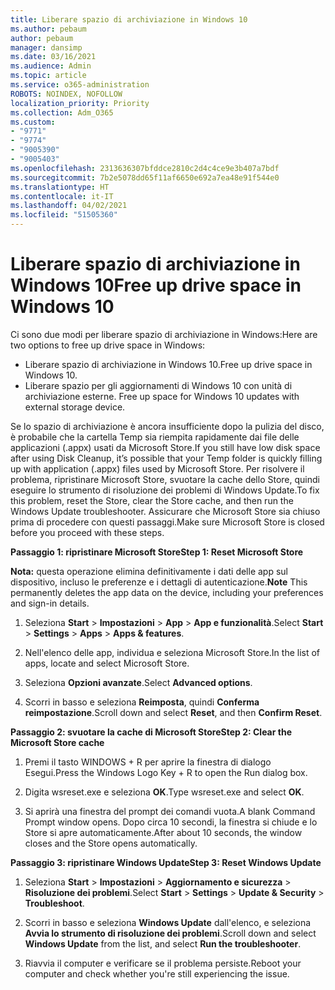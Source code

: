```yaml
---
title: Liberare spazio di archiviazione in Windows 10
ms.author: pebaum
author: pebaum
manager: dansimp
ms.date: 03/16/2021
ms.audience: Admin
ms.topic: article
ms.service: o365-administration
ROBOTS: NOINDEX, NOFOLLOW
localization_priority: Priority
ms.collection: Adm_O365
ms.custom:
- "9771"
- "9774"
- "9005390"
- "9005403"
ms.openlocfilehash: 2313636307bfddce2810c2d4c4ce9e3b407a7bdf
ms.sourcegitcommit: 7b2e5078dd65f11af6650e692a7ea48e91f544e0
ms.translationtype: HT
ms.contentlocale: it-IT
ms.lasthandoff: 04/02/2021
ms.locfileid: "51505360"
---
```

# <a name="free-up-drive-space-in-windows-10"></a><span data-ttu-id="3a192-102">Liberare spazio di archiviazione in Windows 10</span><span class="sxs-lookup"><span data-stu-id="3a192-102">Free up drive space in Windows 10</span></span>

<span data-ttu-id="3a192-103">Ci sono due modi per liberare spazio di archiviazione in Windows:</span><span class="sxs-lookup"><span data-stu-id="3a192-103">Here are two options to free up drive space in Windows:</span></span>

- <span data-ttu-id="3a192-104">Liberare spazio di archiviazione in Windows 10.</span><span class="sxs-lookup"><span data-stu-id="3a192-104">Free up drive space in Windows 10.</span></span>
- <span data-ttu-id="3a192-105">Liberare spazio per gli aggiornamenti di Windows 10 con unità di archiviazione esterne. </span><span class="sxs-lookup"><span data-stu-id="3a192-105">Free up space for Windows 10 updates with external storage device.</span></span>

<span data-ttu-id="3a192-106">Se lo spazio di archiviazione è ancora insufficiente dopo la pulizia del disco, è probabile che la cartella Temp sia riempita rapidamente dai file delle applicazioni (.appx) usati da Microsoft Store.</span><span class="sxs-lookup"><span data-stu-id="3a192-106">If you still have low disk space after using Disk Cleanup, it’s possible that your Temp folder is quickly filling up with application (.appx) files used by Microsoft Store.</span></span> <span data-ttu-id="3a192-107">Per risolvere il problema, ripristinare Microsoft Store, svuotare la cache dello Store, quindi eseguire lo strumento di risoluzione dei problemi di Windows Update.</span><span class="sxs-lookup"><span data-stu-id="3a192-107">To fix this problem, reset the Store, clear the Store cache, and then run the Windows Update troubleshooter.</span></span> <span data-ttu-id="3a192-108">Assicurare che Microsoft Store sia chiuso prima di procedere con questi passaggi.</span><span class="sxs-lookup"><span data-stu-id="3a192-108">Make sure Microsoft Store is closed before you proceed with these steps.</span></span>

<span data-ttu-id="3a192-109">**Passaggio 1: ripristinare Microsoft Store**</span><span class="sxs-lookup"><span data-stu-id="3a192-109">**Step 1: Reset Microsoft Store**</span></span>

<span data-ttu-id="3a192-110">**Nota:** questa operazione elimina definitivamente i dati delle app sul dispositivo, incluso le preferenze e i dettagli di autenticazione.</span><span class="sxs-lookup"><span data-stu-id="3a192-110">**Note** This permanently deletes the app data on the device, including your preferences and sign-in details.</span></span>

1. <span data-ttu-id="3a192-111">Seleziona **Start** > **Impostazioni** > **App** > **App e funzionalità**.</span><span class="sxs-lookup"><span data-stu-id="3a192-111">Select **Start** > **Settings** > **Apps** > **Apps & features**.</span></span>

1. <span data-ttu-id="3a192-112">Nell'elenco delle app, individua e seleziona Microsoft Store.</span><span class="sxs-lookup"><span data-stu-id="3a192-112">In the list of apps, locate and select Microsoft Store.</span></span>

1. <span data-ttu-id="3a192-113">Seleziona **Opzioni avanzate**.</span><span class="sxs-lookup"><span data-stu-id="3a192-113">Select **Advanced options**.</span></span>

1. <span data-ttu-id="3a192-114">Scorri in basso e seleziona **Reimposta**, quindi **Conferma reimpostazione**.</span><span class="sxs-lookup"><span data-stu-id="3a192-114">Scroll down and select **Reset**, and then **Confirm Reset**.</span></span>

<span data-ttu-id="3a192-115">**Passaggio 2: svuotare la cache di Microsoft Store**</span><span class="sxs-lookup"><span data-stu-id="3a192-115">**Step 2: Clear the Microsoft Store cache**</span></span>

1. <span data-ttu-id="3a192-116">Premi il tasto WINDOWS + R per aprire la finestra di dialogo Esegui.</span><span class="sxs-lookup"><span data-stu-id="3a192-116">Press the Windows Logo Key + R to open the Run dialog box.</span></span>

1. <span data-ttu-id="3a192-117">Digita wsreset.exe e seleziona **OK**.</span><span class="sxs-lookup"><span data-stu-id="3a192-117">Type wsreset.exe and select **OK**.</span></span>

1. <span data-ttu-id="3a192-118">Si aprirà una finestra del prompt dei comandi vuota.</span><span class="sxs-lookup"><span data-stu-id="3a192-118">A blank Command Prompt window opens.</span></span> <span data-ttu-id="3a192-119">Dopo circa 10 secondi, la finestra si chiude e lo Store si apre automaticamente.</span><span class="sxs-lookup"><span data-stu-id="3a192-119">After about 10 seconds, the window closes and the Store opens automatically.</span></span>

<span data-ttu-id="3a192-120">**Passaggio 3: ripristinare Windows Update**</span><span class="sxs-lookup"><span data-stu-id="3a192-120">**Step 3: Reset Windows Update**</span></span>

1. <span data-ttu-id="3a192-121">Seleziona **Start** > **Impostazioni** > **Aggiornamento e sicurezza** > **Risoluzione dei problemi**.</span><span class="sxs-lookup"><span data-stu-id="3a192-121">Select **Start** > **Settings** > **Update & Security** > **Troubleshoot**.</span></span>

1. <span data-ttu-id="3a192-122">Scorri in basso e seleziona **Windows Update** dall'elenco, e seleziona **Avvia lo strumento di risoluzione dei problemi**.</span><span class="sxs-lookup"><span data-stu-id="3a192-122">Scroll down and select **Windows Update** from the list, and select **Run the troubleshooter**.</span></span>

1. <span data-ttu-id="3a192-123">Riavvia il computer e verificare se il problema persiste.</span><span class="sxs-lookup"><span data-stu-id="3a192-123">Reboot your computer and check whether you're still experiencing the issue.</span></span>


